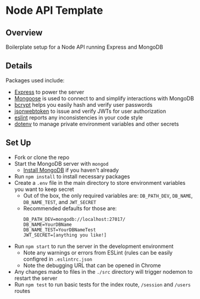# Node API Template
## Overview
Boilerplate setup for a Node API running Express and MongoDB

## Details
Packages used include:
- [Express](https://www.npmjs.com/package/express) to power the server
- [Mongoose](https://www.npmjs.com/package/mongoose) is used to connect to and simplify interactions with MongoDB
- [bcrypt](https://www.npmjs.com/package/bcrypt) helps you easily hash and verify user passwords
- [jsonwebtoken](https://www.npmjs.com/package/jsonwebtoken) to issue and verify JWTs for user authorization
- [eslint](https://www.npmjs.com/package/eslint) reports any inconsistencies in your code style
- [dotenv](https://www.npmjs.com/package/dotenv) to manage private environment variables and other secrets

## Set Up
- Fork or clone the repo
- Start the MongoDB server with `mongod`
    - [Install MongoDB](https://docs.mongodb.com/manual/installation/) if you haven't already
- Run `npm install` to install necessary packages
- Create a `.env` file in the main directory to store environment variables you want to keep secret
  - Out of the box, the only required variables are: `DB_PATH_DEV`, `DB_NAME`, `DB_NAME_TEST`, and `JWT_SECRET`
  - Recommended defaults for those are:  
    ```
    DB_PATH_DEV=mongodb://localhost:27017/
    DB_NAME=YourDBName
    DB_NAME_TEST=YourDBNameTest
    JWT_SECRET=[anything you like!]
    ```
- Run `npm start` to run the server in the development environment
  - Note any warnings or errors from ESLint (rules can be easily configred in `.eslintrc.json`
  - Note the debugging URL that can be opened in Chrome
- Any changes made to files in the `./src` directory will trigger nodemon to restart the server
- Run `npm test` to run basic tests for the index route, `/session` and `/users` routes
